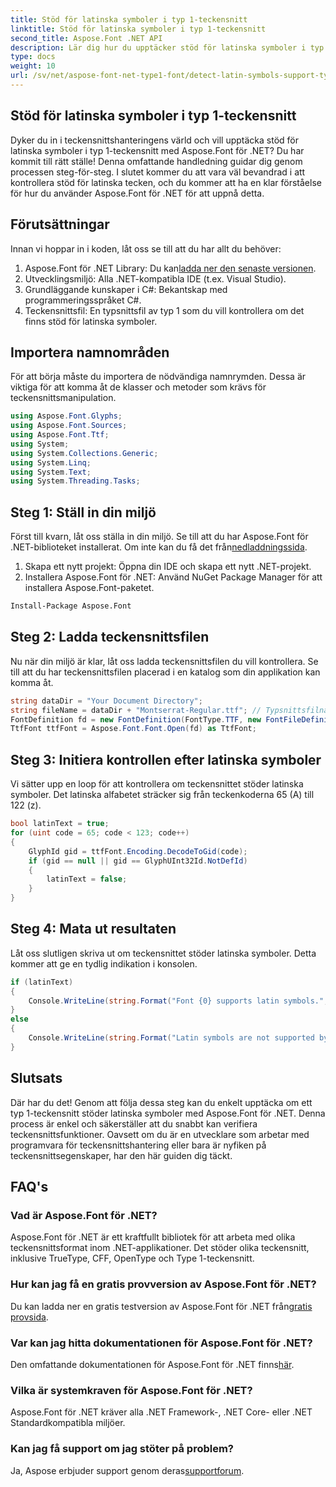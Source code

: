 ```yaml
---
title: Stöd för latinska symboler i typ 1-teckensnitt
linktitle: Stöd för latinska symboler i typ 1-teckensnitt
second_title: Aspose.Font .NET API
description: Lär dig hur du upptäcker stöd för latinska symboler i typ 1-teckensnitt med Aspose.Font för .NET. Följ vår steg-för-steg-guide för en snabb och effektiv lösning.
type: docs
weight: 10
url: /sv/net/aspose-font-net-type1-font/detect-latin-symbols-support-type1-fonts/
---
```

## Stöd för latinska symboler i typ 1-teckensnitt
Dyker du in i teckensnittshanteringens värld och vill upptäcka stöd för latinska symboler i typ 1-teckensnitt med Aspose.Font för .NET? Du har kommit till rätt ställe! Denna omfattande handledning guidar dig genom processen steg-för-steg. I slutet kommer du att vara väl bevandrad i att kontrollera stöd för latinska tecken, och du kommer att ha en klar förståelse för hur du använder Aspose.Font för .NET för att uppnå detta.
## Förutsättningar
Innan vi hoppar in i koden, låt oss se till att du har allt du behöver:
1.  Aspose.Font för .NET Library: Du kan[ladda ner den senaste versionen](https://releases.aspose.com/font/net/).
2. Utvecklingsmiljö: Alla .NET-kompatibla IDE (t.ex. Visual Studio).
3. Grundläggande kunskaper i C#: Bekantskap med programmeringsspråket C#.
4. Teckensnittsfil: En typsnittsfil av typ 1 som du vill kontrollera om det finns stöd för latinska symboler.
## Importera namnområden
För att börja måste du importera de nödvändiga namnrymden. Dessa är viktiga för att komma åt de klasser och metoder som krävs för teckensnittsmanipulation.
```csharp
using Aspose.Font.Glyphs;
using Aspose.Font.Sources;
using Aspose.Font.Ttf;
using System;
using System.Collections.Generic;
using System.Linq;
using System.Text;
using System.Threading.Tasks;
```
## Steg 1: Ställ in din miljö
 Först till kvarn, låt oss ställa in din miljö. Se till att du har Aspose.Font för .NET-biblioteket installerat. Om inte kan du få det från[nedladdningssida](https://releases.aspose.com/font/net/).
1. Skapa ett nytt projekt: Öppna din IDE och skapa ett nytt .NET-projekt.
2. Installera Aspose.Font för .NET: Använd NuGet Package Manager för att installera Aspose.Font-paketet.
```bash
Install-Package Aspose.Font
```
## Steg 2: Ladda teckensnittsfilen
Nu när din miljö är klar, låt oss ladda teckensnittsfilen du vill kontrollera. Se till att du har teckensnittsfilen placerad i en katalog som din applikation kan komma åt.
```csharp
string dataDir = "Your Document Directory";
string fileName = dataDir + "Montserrat-Regular.ttf"; // Typsnittsfilnamn med fullständig sökväg
FontDefinition fd = new FontDefinition(FontType.TTF, new FontFileDefinition("ttf", new FileSystemStreamSource(fileName)));
TtfFont ttfFont = Aspose.Font.Font.Open(fd) as TtfFont;
```
## Steg 3: Initiera kontrollen efter latinska symboler
Vi sätter upp en loop för att kontrollera om teckensnittet stöder latinska symboler. Det latinska alfabetet sträcker sig från teckenkoderna 65 (A) till 122 (z).
```csharp
bool latinText = true;
for (uint code = 65; code < 123; code++)
{
    GlyphId gid = ttfFont.Encoding.DecodeToGid(code);
    if (gid == null || gid == GlyphUInt32Id.NotDefId)
    {
        latinText = false;
    }
}
```
## Steg 4: Mata ut resultaten
Låt oss slutligen skriva ut om teckensnittet stöder latinska symboler. Detta kommer att ge en tydlig indikation i konsolen.
```csharp
if (latinText)
{
    Console.WriteLine(string.Format("Font {0} supports latin symbols.", ttfFont.FontName));
}
else
{
    Console.WriteLine(string.Format("Latin symbols are not supported by font {0}.", ttfFont.FontName));
}
```
## Slutsats
Där har du det! Genom att följa dessa steg kan du enkelt upptäcka om ett typ 1-teckensnitt stöder latinska symboler med Aspose.Font för .NET. Denna process är enkel och säkerställer att du snabbt kan verifiera teckensnittsfunktioner. Oavsett om du är en utvecklare som arbetar med programvara för teckensnittshantering eller bara är nyfiken på teckensnittsegenskaper, har den här guiden dig täckt.
## FAQ's
###  Vad är Aspose.Font för .NET?
Aspose.Font för .NET är ett kraftfullt bibliotek för att arbeta med olika teckensnittsformat inom .NET-applikationer. Det stöder olika teckensnitt, inklusive TrueType, CFF, OpenType och Type 1-teckensnitt.
### Hur kan jag få en gratis provversion av Aspose.Font för .NET?
 Du kan ladda ner en gratis testversion av Aspose.Font för .NET från[gratis provsida](https://releases.aspose.com/).
### Var kan jag hitta dokumentationen för Aspose.Font för .NET?
Den omfattande dokumentationen för Aspose.Font för .NET finns[här](https://reference.aspose.com/font/net/).
### Vilka är systemkraven för Aspose.Font för .NET?
Aspose.Font för .NET kräver alla .NET Framework-, .NET Core- eller .NET Standardkompatibla miljöer.
### Kan jag få support om jag stöter på problem?
 Ja, Aspose erbjuder support genom deras[supportforum](https://forum.aspose.com/c/font/41).